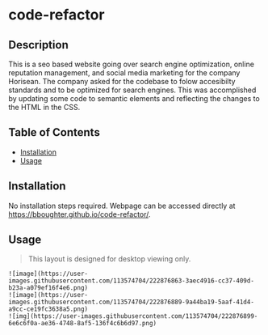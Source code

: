 # code-refactor

## Description

This is a seo based website going over search engine optimization, online reputation management, and social media marketing for the company Horisean. The company asked for the codebase to folow accesibilty standards and to be optimized for search engines. This was accomplished by updating some code to semantic elements and reflecting the changes to the HTML in the CSS. 

## Table of Contents 

- [Installation](#installation)
- [Usage](#usage)

## Installation

No installation steps required. Webpage can be accessed directly at https://bboughter.github.io/code-refactor/.

## Usage
>This layout is designed for desktop viewing only.

    
    ![image](https://user-images.githubusercontent.com/113574704/222876863-3aec4916-cc37-409d-b23a-a079ef16f4e6.png)
    ![image](https://user-images.githubusercontent.com/113574704/222876889-9a44ba19-5aaf-41d4-a9cc-ce19fc3638a5.png)
    ![img](https://user-images.githubusercontent.com/113574704/222876899-6e6c6f0a-ae36-4748-8af5-136f4c6b6d97.png)
    
